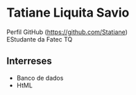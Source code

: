 
# Tatiane Liquita Savio
Perfil GitHub (https://github.com/Statiane)  
EStudante da Fatec TQ  
## Interreses
- Banco de dados
- HtML



